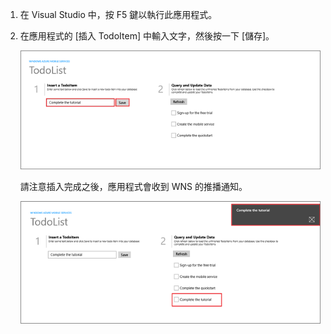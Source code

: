 
1. 在 Visual Studio 中，按 F5 鍵以執行此應用程式。

2. 在應用程式的 [插入 TodoItem] 中輸入文字，然後按一下 [儲存]。

   	![](./media/mobile-services-windows-store-test-push/mobile-quickstart-push1.png)

   	請注意插入完成之後，應用程式會收到 WNS 的推播通知。

   	![](./media/mobile-services-windows-store-test-push/mobile-quickstart-push2.png)

<!---HONumber=Oct15_HO3-->